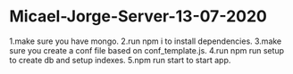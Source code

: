 # Micael-Jorge-Server-13-07-2020
1.make sure you have mongo.
2.run npm i to install dependencies.
3.make sure you create a conf file based on conf_template.js.
4.run npm run setup to create db and setup indexes.
5.npm run start to start app.
